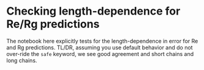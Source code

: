 # Checking length-dependence for Re/Rg predictions

The notebook here explicitly tests for the length-dependence in error for Re and Rg predictions. TL/DR, assuming you use default behavior and do not over-ride the `safe` keyword, we see good agreement and short chains and long chains. 